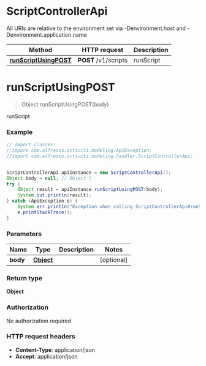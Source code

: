 # ScriptControllerApi

All URIs are relative to the environment set via -Denvironment.host and -Denvironment.application.name

Method | HTTP request | Description
------------- | ------------- | -------------
[**runScriptUsingPOST**](ScriptControllerApi.md#runScriptUsingPOST) | **POST** /v1/scripts | runScript

<a name="runScriptUsingPOST"></a>
# **runScriptUsingPOST**
> Object runScriptUsingPOST(body)

runScript

### Example
```java
// Import classes:
//import com.alfresco.activiti.modeling.ApiException;
//import com.alfresco.activiti.modeling.handler.ScriptControllerApi;


ScriptControllerApi apiInstance = new ScriptControllerApi();
Object body = null; // Object | 
try {
    Object result = apiInstance.runScriptUsingPOST(body);
    System.out.println(result);
} catch (ApiException e) {
    System.err.println("Exception when calling ScriptControllerApi#runScriptUsingPOST");
    e.printStackTrace();
}
```

### Parameters

Name | Type | Description  | Notes
------------- | ------------- | ------------- | -------------
 **body** | [**Object**](Object.md)|  | [optional]

### Return type

**Object**

### Authorization

No authorization required

### HTTP request headers

 - **Content-Type**: application/json
 - **Accept**: application/json

